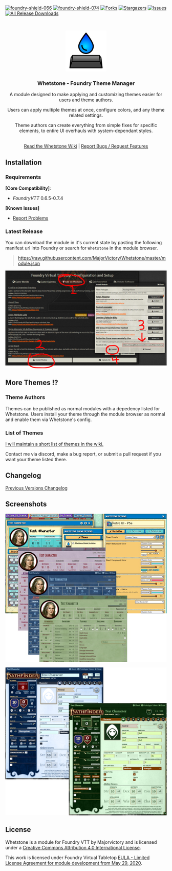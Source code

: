 [![foundry-shield-066]][foundry-url]
[![foundry-shield-074]][foundry-url]
[![Forks][forks-shield]][forks-url]
[![Stargazers][stars-shield]][stars-url]
[![Issues][issues-shield]][issues-url]
[![All Release Downloads](https://img.shields.io/github/downloads/MajorVictory/Whetstone/total.svg)]()

<br />
<p align="center">
  <a href="https://github.com/MajorVictory/RetroUI-P5e">
    <img src="images/Whetstone-thumb.png" alt="Logo" width="128" height="128">
  </a>
  <h3 align="center">Whetstone - Foundry Theme Manager</h3>
  <p align="center">
    A module designed to make applying and customizing themes easier for users and theme authors.
  </p>
  <p align="center">
    Users can apply multiple themes at once, configure colors, and any theme related settings.
  </p>
  <p align="center">
    Theme authors can create everything from simple fixes for specific elements, to entire UI overhauls with system-dependant styles.
  </p>
  <p align="center">
    <br />
    <a href="https://github.com/MajorVictory/Whetstone/wiki/Whetstone:-FoundryVTT-Theme-Manager">Read the Whetstone Wiki</a> | <a href="https://github.com/MajorVictory/Whetstone/issues">Report Bugs / Request Features</a>
  </p>
</p>

## Installation

### Requirements

**[Core Compatibility]**:
 * *FoundryVTT* 0.6.5-0.7.4

**[Known Issues]**
 * [Report Problems](https://github.com/MajorVictory/Whetstone/issues)

### Latest Release

You can download the module in it's current state by pasting the following manifest url into Foundry or search for `Whetstone` in the module browser.

> https://raw.githubusercontent.com/MajorVictory/Whetstone/master/module.json

![](readme/Install-7-31-2020.png)

## More Themes !?

### Theme Authors

Themes can be published as normal modules with a depedency listed for Whetstone. Users install your theme through the module browser as normal and enable them via Whetstone's config.

### List of Themes

[I will maintain a short list of themes in the wiki.](https://github.com/MajorVictory/Whetstone/wiki/List-of-Themes#-list-of-whetstone-themes-)

Contact me via discord, make a bug report, or submit a pull request if you want your theme listed there.


## Changelog

[Previous Versions Changelog](CHANGELOG.md)

## Screenshots 

![](images/MainPreview-9-26-2020.jpg)

![](images/OceanBlues-PF2e-Support-9-20-2020.jpg)


## License

Whetstone is a module for Foundry VTT by Majorvictory and is licensed under a [Creative Commons Attribution 4.0 International License](http://creativecommons.org/licenses/by/4.0/).

This work is licensed under Foundry Virtual Tabletop [EULA - Limited License Agreement for module development from May 29, 2020](https://foundryvtt.com/article/license/).

[foundry-shield-066]: https://img.shields.io/badge/Foundry-v0.6.6-informational
[foundry-shield-074]: https://img.shields.io/badge/Foundry-v0.7.4-informational
[foundry-url]: https://foundryvtt.com/
[forks-shield]: https://img.shields.io/github/forks/MajorVictory/Whetstone.svg?style=flat-square
[forks-url]: https://github.com/MajorVictory/Whetstone/network/members
[stars-shield]: https://img.shields.io/github/stars/MajorVictory/Whetstone.svg?style=flat-square
[stars-url]: https://github.com/MajorVictory/Whetstone/stargazers
[issues-shield]: https://img.shields.io/github/issues/MajorVictory/Whetstone.svg?style=flat-square
[issues-url]: https://github.com/MajorVictory/Whetstone/issues
